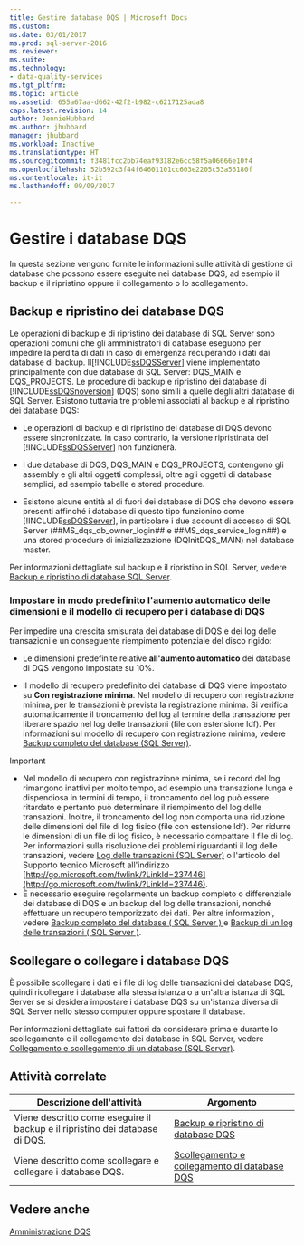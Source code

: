 ```yaml
---
title: Gestire database DQS | Microsoft Docs
ms.custom: 
ms.date: 03/01/2017
ms.prod: sql-server-2016
ms.reviewer: 
ms.suite: 
ms.technology:
- data-quality-services
ms.tgt_pltfrm: 
ms.topic: article
ms.assetid: 655a67aa-d662-42f2-b982-c6217125ada8
caps.latest.revision: 14
author: JennieHubbard
ms.author: jhubbard
manager: jhubbard
ms.workload: Inactive
ms.translationtype: HT
ms.sourcegitcommit: f3481fcc2bb74eaf93182e6cc58f5a06666e10f4
ms.openlocfilehash: 52b592c3f44f64601101cc603e2205c53a56180f
ms.contentlocale: it-it
ms.lasthandoff: 09/09/2017

---
```

# <a name="manage-dqs-databases"></a>Gestire i database DQS
  In questa sezione vengono fornite le informazioni sulle attività di gestione di database che possono essere eseguite nei database DQS, ad esempio il backup e il ripristino oppure il collegamento o lo scollegamento.  
  
##  <a name="BackupRestore"></a> Backup e ripristino dei database DQS  
 Le operazioni di backup e di ripristino dei database di SQL Server sono operazioni comuni che gli amministratori di database eseguono per impedire la perdita di dati in caso di emergenza recuperando i dati dai database di backup. Il[!INCLUDE[ssDQSServer](../includes/ssdqsserver-md.md)] viene implementato principalmente con due database di SQL Server: DQS_MAIN e DQS_PROJECTS. Le procedure di backup e ripristino dei database di [!INCLUDE[ssDQSnoversion](../includes/ssdqsnoversion-md.md)] (DQS) sono simili a quelle degli altri database di SQL Server. Esistono tuttavia tre problemi associati al backup e al ripristino dei database DQS:  
  
-   Le operazioni di backup e di ripristino dei database di DQS devono essere sincronizzate. In caso contrario, la versione ripristinata del [!INCLUDE[ssDQSServer](../includes/ssdqsserver-md.md)] non funzionerà.  
  
-   I due database di DQS, DQS_MAIN e DQS_PROJECTS, contengono gli assembly e gli altri oggetti complessi, oltre agli oggetti di database semplici, ad esempio tabelle e stored procedure.  
  
-   Esistono alcune entità al di fuori dei database di DQS che devono essere presenti affinché i database di questo tipo funzionino come [!INCLUDE[ssDQSServer](../includes/ssdqsserver-md.md)], in particolare i due account di accesso di SQL Server (##MS_dqs_db_owner_login## e ##MS_dqs_service_login##) e una stored procedure di inizializzazione (DQInitDQS_MAIN) nel database master.  
  
 Per informazioni dettagliate sul backup e il ripristino in SQL Server, vedere [Backup e ripristino di database SQL Server](../relational-databases/backup-restore/back-up-and-restore-of-sql-server-databases.md).  
  
### <a name="default-autogrowth-size-and-recovery-model-for-the-dqs-databases"></a>Impostare in modo predefinito l'aumento automatico delle dimensioni e il modello di recupero per i database di DQS  
 Per impedire una crescita smisurata dei database di DQS e dei log delle transazioni e un conseguente riempimento potenziale del disco rigido:  
  
-   Le dimensioni predefinite relative **all'aumento automatico** dei database di DQS vengono impostate su 10%.  
  
-   Il modello di recupero predefinito dei database di DQS viene impostato su **Con registrazione minima**. Nel modello di recupero con registrazione minima, per le transazioni è prevista la registrazione minima. Si verifica automaticamente il troncamento del log al termine della transazione per liberare spazio nel log delle transazioni (file con estensione ldf). Per informazioni sul modello di recupero con registrazione minima, vedere [Backup completo del database &#40;SQL Server&#41;](../relational-databases/backup-restore/full-database-backups-sql-server.md).  
  
> [!IMPORTANT]  
>  -   Nel modello di recupero con registrazione minima, se i record del log rimangono inattivi per molto tempo, ad esempio una transazione lunga e dispendiosa in termini di tempo, il troncamento del log può essere ritardato e pertanto può determinare il riempimento del log delle transazioni. Inoltre, il troncamento del log non comporta una riduzione delle dimensioni del file di log fisico (file con estensione ldf). Per ridurre le dimensioni di un file di log fisico, è necessario compattare il file di log. Per informazioni sulla risoluzione dei problemi riguardanti il log delle transazioni, vedere [Log delle transazioni &#40;SQL Server&#41;](../relational-databases/logs/the-transaction-log-sql-server.md) o l'articolo del Supporto tecnico Microsoft all'indirizzo [http://go.microsoft.com/fwlink/?LinkId=237446](http://go.microsoft.com/fwlink/?LinkId=237446).  
> -   È necessario eseguire regolarmente un backup completo o differenziale dei database di DQS e un backup del log delle transazioni, nonché effettuare un recupero temporizzato dei dati. Per altre informazioni, vedere [Backup completo del database &#40; SQL Server &#41; ](../relational-databases/backup-restore/full-database-backups-sql-server.md) e [Backup di un log delle transazioni &#40; SQL Server &#41;](../relational-databases/backup-restore/back-up-a-transaction-log-sql-server.md).  
  
##  <a name="DetachAttach"></a> Scollegare o collegare i database DQS  
 È possibile scollegare i dati e i file di log delle transazioni dei database DQS, quindi ricollegare i database alla stessa istanza o a un'altra istanza di SQL Server se si desidera impostare i database DQS su un'istanza diversa di SQL Server nello stesso computer oppure spostare il database.  
  
 Per informazioni dettagliate sui fattori da considerare prima e durante lo scollegamento e il collegamento dei database in SQL Server, vedere [Collegamento e scollegamento di un database &#40;SQL Server&#41;](../relational-databases/databases/database-detach-and-attach-sql-server.md).  
  
## <a name="related-tasks"></a>Attività correlate  
  
|Descrizione dell'attività|Argomento|  
|----------------------|-----------|  
|Viene descritto come eseguire il backup e il ripristino dei database di DQS.|[Backup e ripristino di database DQS](../data-quality-services/backing-up-and-restoring-dqs-databases.md)|  
|Viene descritto come scollegare e collegare i database DQS.|[Scollegamento e collegamento di database DQS](../data-quality-services/detaching-and-attaching-dqs-databases.md)|  
  
## <a name="see-also"></a>Vedere anche  
 [Amministrazione DQS](../data-quality-services/dqs-administration.md)  
  
  

